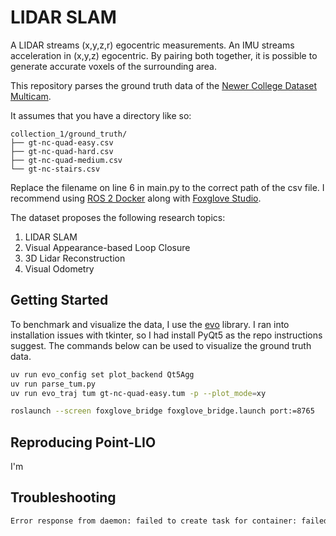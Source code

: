 # LIDAR SLAM

A LIDAR streams (x,y,z,r) egocentric measurements. An IMU streams acceleration in (x,y,z) egocentric. By pairing both together, it is possible to generate accurate voxels of the surrounding area.

This repository parses the ground truth data of the [Newer College Dataset Multicam](https://ori-drs.github.io/newer-college-dataset/multi-cam/).

It assumes that you have a directory like so:

```
collection_1/ground_truth/
├── gt-nc-quad-easy.csv
├── gt-nc-quad-hard.csv
├── gt-nc-quad-medium.csv
└── gt-nc-stairs.csv
```

Replace the filename on line 6 in main.py to the correct path of the csv file. I recommend using [ROS 2 Docker](https://foxglove.dev/blog/installing-ros2-on-macos-with-docker)
along with [Foxglove Studio](https://app.foxglove.dev/).

The dataset proposes the following research topics:
1. LIDAR SLAM
2. Visual Appearance-based Loop Closure
3. 3D Lidar Reconstruction
4. Visual Odometry

## Getting Started

To benchmark and visualize the data, I use the [evo](https://github.com/MichaelGrupp/evo) library. I ran into installation issues with tkinter, so I had install PyQt5 as the repo instructions suggest. The commands below can be used to visualize the ground truth data.

```bash
uv run evo_config set plot_backend Qt5Agg
uv run parse_tum.py
uv run evo_traj tum gt-nc-quad-easy.tum -p --plot_mode=xy
```

```bash
roslaunch --screen foxglove_bridge foxglove_bridge.launch port:=8765
```
## Reproducing Point-LIO

I'm 

## Troubleshooting

 ```bash
Error response from daemon: failed to create task for container: failed to create shim task: OCI runtime create failed: runc create failed: unable to start container process: exec: "/ros_entrypoint.sh": permission denied: unknown
```
